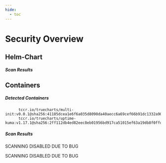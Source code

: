 ```yaml
---
hide:
  - toc
---
```


# Security Overview

<link href="https://truecharts.org/_static/trivy.css" type="text/css" rel="stylesheet" />

## Helm-Chart

##### Scan Results


## Containers

##### Detected Containers

          tccr.io/truecharts/multi-init:v0.0.1@sha256:41185dcea1e6f6a035d8090da40aecc6a69cef66b91dc1332a90c9d22861d367
          tccr.io/truecharts/uptime-kuma:v1.17.1@sha256:2ff112db4ed82eec8eb01956bd917ca51015ef63a19db8f0ffd4542520999206

##### Scan Results

SCANNING DISABLED DUE TO BUG

SCANNING DISABLED DUE TO BUG
